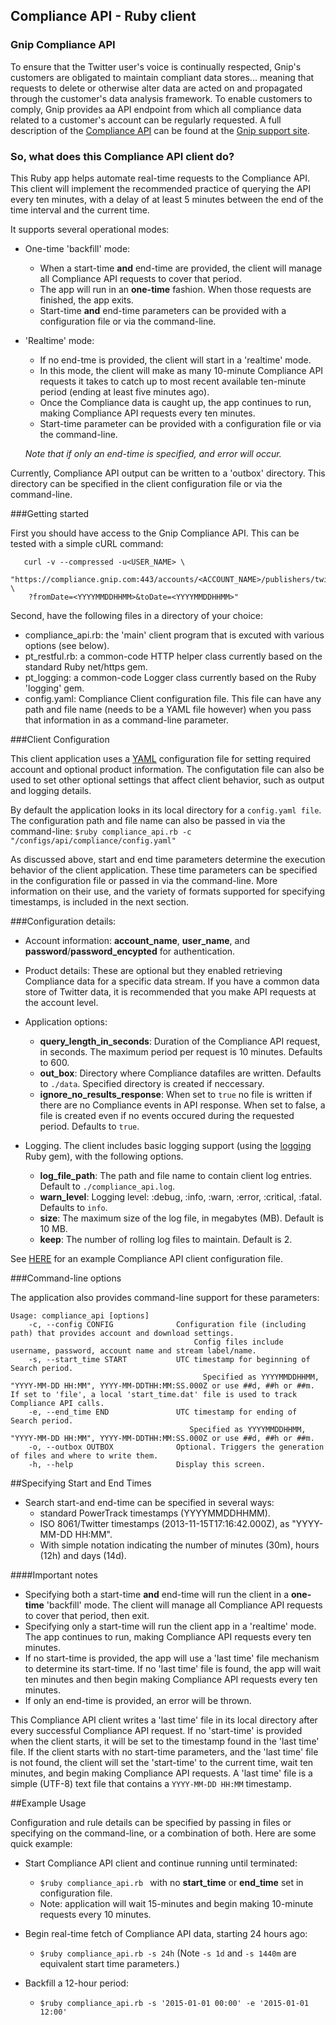 ## Compliance API - Ruby client

### Gnip Compliance API

To ensure that the Twitter user's voice is continually respected, Gnip's customers are obligated to maintain compliant data stores... meaning that requests to delete or otherwise alter data are acted on and propagated through the customer's data analysis framework. To enable customers to comply, Gnip provides aa API endpoint from which all compliance data related to a customer's account can be regularly requested. A full description of the [Compliance API](http://support.gnip.com/apis/compliance_api/) can be found at the [Gnip support site](http://support.gnip.com).

### So, what does this Compliance API client do?

This Ruby app helps automate real-time requests to the Compliance API. This client will implement the recommended practice of querying the API every ten minutes, with a delay of at least 5 minutes between the end of the time interval and the current time. 

It supports several operational modes:

* One-time 'backfill' mode:
   * When a start-time __and__ end-time are provided, the client will manage all Compliance API requests to cover that period.
   * The app will run in an __one-time__ fashion. When those requests are finished, the app exits. 
   * Start-time __and__ end-time parameters can be provided with a configuration file or via the command-line.
   
* 'Realtime' mode: 
   * If no end-tme is provided, the client will start in a 'realtime' mode. 
   * In this mode, the client will make as many 10-minute Compliance API requests it takes to catch up to most recent available ten-minute period (ending at least five minutes ago).
   * Once the Compliance data is caught up, the app continues to run, making Compliance API requests every ten minutes. 
   * Start-time parameter can be provided with a configuration file or via the command-line. 
 
    _Note that if only an end-time is specified, and error will occur._

Currently, Compliance API output can be written to a 'outbox' directory. This directory can be specified in the client configuration file or via the command-line.

###Getting started

First you should have access to the Gnip Compliance API. This can be tested with a simple cURL command:

```
   curl -v --compressed -u<USER_NAME> \
    "https://compliance.gnip.com:443/accounts/<ACCOUNT_NAME>/publishers/twitter \
    ?fromDate=<YYYYMMDDHHMM>&toDate=<YYYYMMDDHHMM>"
```

Second, have the following files in a directory of your choice:

* compliance_api.rb: the 'main' client program that is excuted with various options (see below).
* pt_restful.rb: a common-code HTTP helper class currently based on the standard Ruby net/https gem.
* pt_logging: a common-code Logger class currently based on the Ruby 'logging' gem.
* config.yaml: Compliance Client configuration file. This file can have any path and file name (needs to be a YAML file however) when you pass that information in as a command-line parameter.

###Client Configuration

This client application uses a [YAML](http://www.yaml.org/) configuration file for setting required account and optional product information. The configutation file can also be used to set other optional settings that affect client behavior, such as output and logging details.

By default the application looks in its local directory for a ```config.yaml file```. The configuration path and file name can also be passed in via the command-line:
   ```$ruby compliance_api.rb -c "/configs/api/compliance/config.yaml" ```

As discussed above, start and end time parameters determine the execution behavior of the client application. These time parameters can be specified in the configuration file or passed in via the command-line. More information on their use, and the variety of formats supported for specifying timestamps, is included in the next section.

###Configuration details:

  * Account information: __account_name__, __user_name__, and __password__/__password_encypted__ for authentication.
  * Product details: These are optional but they enabled retrieving Compliance data for a specific data stream. If you have a common data store of Twitter data, it is recommended that you make API requests at the account level.
  * Application options:
      * __query_length_in_seconds__: Duration of the Compliance API request, in seconds. The maximum period per request is 10 minutes. Defaults to 600.
      * __out_box__: Directory where Compliance datafiles are written. Defaults to ```./data```. Specified directory is created if neccessary.
      * __ignore_no_results_response__: When set to ```true``` no file is written if there are no Compliance events in API response. When set to false, a file is created even if no events occured during the requested period. Defaults to ```true```.

  * Logging. The client includes basic logging support (using the [logging](https://github.com/TwP/logging) Ruby gem), with the following options.

    * __log_file_path__: The path and file name to contain client log entries. Default to ```./compliance_api.log```.
    * __warn_level__: Logging level: :debug, :info, :warn, :error, :critical, :fatal. Defaults to ```info```.
    * __size__: The maximum size of the log file, in megabytes (MB). Default is 10 MB.
    * __keep__: The number of rolling log files to maintain. Default is 2.

See [HERE](https://github.com/jimmoffitt/rbComplianceAPI/blob/master/example_config.yaml) for an example Compliance API client configuration file.

###Command-line options

The application also provides command-line support for these parameters:

```
Usage: compliance_api [options]
    -c, --config CONFIG              Configuration file (including path) that provides account and download settings.
                                         Config files include username, password, account name and stream label/name.
    -s, --start_time START           UTC timestamp for beginning of Search period.
                                           Specified as YYYYMMDDHHMM, "YYYY-MM-DD HH:MM", YYYY-MM-DDTHH:MM:SS.000Z or use ##d, ##h or ##m. If set to 'file', a local 'start_time.dat' file is used to track Compliance API calls.
    -e, --end_time END               UTC timestamp for ending of Search period.
                                        Specified as YYYYMMDDHHMM, "YYYY-MM-DD HH:MM", YYYY-MM-DDTHH:MM:SS.000Z or use ##d, ##h or ##m.
    -o, --outbox OUTBOX              Optional. Triggers the generation of files and where to write them.
    -h, --help                       Display this screen.

```

##Specifying Start and End Times

* Search start-and end-time can be specified in several ways: 
    * standard PowerTrack timestamps (YYYYMMDDHHMM).
    * ISO 8061/Twitter timestamps (2013-11-15T17:16:42.000Z), as "YYYY-MM-DD HH:MM".
    * With simple notation indicating the number of minutes (30m), hours (12h) and days (14d).

####Important notes
* Specifying both a start-time __and__ end-time will run the client in a __one-time__ 'backfill' mode. The client will manage all Compliance API requests to cover that period, then exit. 
* Specifying only a start-time will run the client app in a 'realtime' mode. The app continues to run, making Compliance API requests every ten minutes. 
* If no start-time is provided, the app will use a 'last time' file mechanism to determine its start-time. If no 'last time' file is found, the app will wait ten minutes and then begin making Compliance API requests every ten minutes.
* If only an end-time is provided, an error will be thrown.

This Compliance API client writes a 'last time' file in its local directory after every successful Compliance API request. If no 'start-time' is provided when the client starts, it will be set to the timestamp found in the 'last time' file. If the client starts with no start-time parameters, and the 'last time' file is not found, the client will set the 'start-time' to the current time, wait ten minutes, and begin making Compliance API requests.  A 'last time' file is a simple (UTF-8) text file that contains a ```YYYY-MM-DD HH:MM``` timestamp. 

##Example Usage

Configuration and rule details can be specified by passing in files or specifying on the command-line, or a combination of both.  Here are some quick example:

* Start Compliance API client and continue running until terminated: 
  *  ```$ruby compliance_api.rb ``` with no __start_time__ or __end_time__ set in configuration file.
  *  Note: application will wait 15-minutes and begin making 10-minute requests every 10 minutes.

* Begin real-time fetch of Compliance API data, starting 24 hours ago: 
  * ```$ruby compliance_api.rb -s 24h```  (Note ```-s 1d``` and ```-s 1440m``` are equivalent start time parameters.) 

* Backfill a 12-hour period:
  * ```$ruby compliance_api.rb -s '2015-01-01 00:00' -e '2015-01-01 12:00' ```









